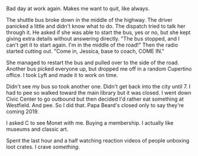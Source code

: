 Bad day at work again. Makes me want to quit, like always.

The shuttle bus broke down in the middle of the highway. The driver panicked a little and didn't know what to do. The dispatch tried to talk her through it. He asked if she was able to start the bus, yes or no, but she kept giving extra details without answering directly. "The bus stopped, and I can't get it to start again. I'm in the middle of the road!" Then the radio started cutting out. "Come in, Jessica, base to coach, COME IN."

She managed to restart the bus and pulled over to the side of the road. Another bus picked everyone up, but dropped me off in a random Cupertino office. I took Lyft and made it to work on time.

Didn't see my bus so took another one. Didn't get back into the city until 7. I had to pee so walked toward the main library but it was closed. I went down Civic Center to go outbound but then decided I'd rather eat something at Westfield. And pee. So I did that. Papa Beard's closed only to say they're coming 2019.

I asked C to see Monet with me. Buying a membership. I actually like museums and classic art.

Spent the last hour and a half watching reaction videos of people unboxing loot crates. I crave *something*.
